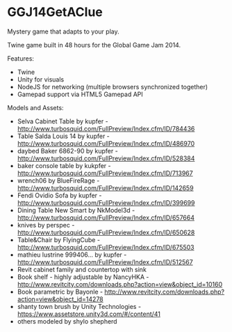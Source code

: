GGJ14GetAClue
=============

Mystery game that adapts to your play.

Twine game built in 48 hours for the Global Game Jam 2014.

Features:
- Twine
- Unity for visuals
- NodeJS for networking (multiple browsers synchronized together)
- Gamepad support via HTML5 Gamepad API

Models and Assets:
- Selva Cabinet Table by kupfer - http://www.turbosquid.com/FullPreview/Index.cfm/ID/784436 
- Table Salda Louis 14 by kupfer - http://www.turbosquid.com/FullPreview/Index.cfm/ID/486970
- daybed Baker 6862-90 by kupfer - http://www.turbosquid.com/FullPreview/Index.cfm/ID/528384
- baker console table by kukpfer - http://www.turbosquid.com/FullPreview/Index.cfm/ID/713967
- wrench06 by BlueFireRage - http://www.turbosquid.com/FullPreview/Index.cfm/ID/142659
- Fendi Ovidio Sofa by kupfer - http://www.turbosquid.com/FullPreview/Index.cfm/ID/399699
- Dining Table New Smart by NkModel3d - http://www.turbosquid.com/FullPreview/Index.cfm/ID/657664
- knives by perspec - http://www.turbosquid.com/FullPreview/Index.cfm/ID/650628
- Table&Chair by FlyingCube - http://www.turbosquid.com/FullPreview/Index.cfm/ID/675503
- mathieu lustrine 999406... by kupfer - http://www.turbosquid.com/FullPreview/Index.cfm/ID/512567 
- Revit cabinet family and countertop with sink
- Book shelf - highly adjustable by NancyHKA - http://www.revitcity.com/downloads.php?action=view&object_id=10160
- Book parametric by Bayonle - http://www.revitcity.com/downloads.php?action=view&object_id=14278
- shanty town brush by Unity Technologies - https://www.assetstore.unity3d.com/#/content/41
- others modeled by shylo shepherd

